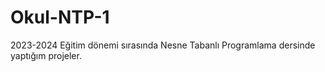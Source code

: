 # Okul-NTP-1
2023-2024 Eğitim dönemi sırasında Nesne Tabanlı Programlama dersinde yaptığım projeler.
